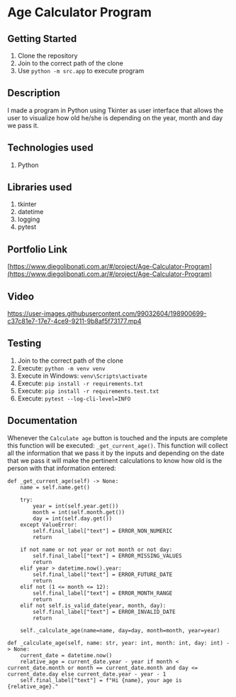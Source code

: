 # Age Calculator Program

## Getting Started

1. Clone the repository
2. Join to the correct path of the clone
3. Use `python -m src.app` to execute program

## Description

I made a program in Python using Tkinter as user interface that allows the user to visualize how old he/she is depending on the year, month and day we pass it.

## Technologies used

1. Python

## Libraries used

1. tkinter
2. datetime
3. logging
4. pytest

## Portfolio Link

[https://www.diegolibonati.com.ar/#/project/Age-Calculator-Program](https://www.diegolibonati.com.ar/#/project/Age-Calculator-Program)

## Video

https://user-images.githubusercontent.com/99032604/198900699-c37c81e7-17e7-4ce9-9211-9b8af5f73177.mp4

## Testing

1. Join to the correct path of the clone
2. Execute: `python -m venv venv`
3. Execute in Windows: `venv\Scripts\activate`
4. Execute: `pip install -r requirements.txt`
5. Execute: `pip install -r requirements.test.txt`
6. Execute: `pytest --log-cli-level=INFO`

## Documentation

Whenever the `Calculate age` button is touched and the inputs are complete this function will be executed: `_get_current_age()`. This function will collect all the information that we pass it by the inputs and depending on the date that we pass it will make the pertinent calculations to know how old is the person with that information entered:

```
def _get_current_age(self) -> None:
    name = self.name.get()

    try:
        year = int(self.year.get())
        month = int(self.month.get())
        day = int(self.day.get())
    except ValueError:
        self.final_label["text"] = ERROR_NON_NUMERIC
        return

    if not name or not year or not month or not day:
        self.final_label["text"] = ERROR_MISSING_VALUES
        return
    elif year > datetime.now().year:
        self.final_label["text"] = ERROR_FUTURE_DATE
        return
    elif not (1 <= month <= 12):
        self.final_label["text"] = ERROR_MONTH_RANGE
        return
    elif not self.is_valid_date(year, month, day):
        self.final_label["text"] = ERROR_INVALID_DATE
        return
    
    self._calculate_age(name=name, day=day, month=month, year=year)

def _calculate_age(self, name: str, year: int, month: int, day: int) -> None:
    current_date = datetime.now()
    relative_age = current_date.year - year if month < current_date.month or month == current_date.month and day <= current_date.day else current_date.year - year - 1
    self.final_label["text"] = f"Hi {name}, your age is {relative_age}."
```
